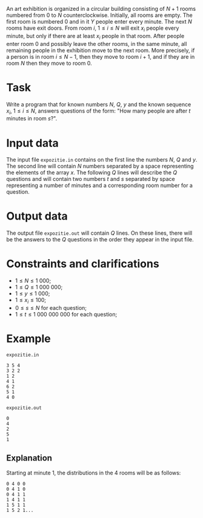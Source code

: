 An art exhibition is organized in a circular building consisting of $N + 1$ rooms numbered from $0$ to $N$ counterclockwise. Initially, all rooms are empty. The first room is numbered $0$ and in it $Y$ people enter every minute. The next $N$ rooms have exit doors. From room $i$, $1 \leq i \leq N$ will exit $x_i$ people every minute, but only if there are at least $x_i$ people in that room. After people enter room $0$ and possibly leave the other rooms, in the same minute, all remaining people in the exhibition move to the next room. More precisely, if a person is in room $i \leq N - 1$, then they move to room $i + 1$, and if they are in room $N$ then they move to room $0$.

# Task

Write a program that for known numbers $N$, $Q$, $y$ and the known sequence $x_i$, $1 \leq i \leq N$, answers questions of the form: "How many people are after $t$ minutes in room $s$?".

# Input data

The input file `expozitie.in` contains on the first line the numbers $N$, $Q$ and $y$. The second line will contain $N$ numbers separated by a space representing the elements of the array $x$. The following $Q$ lines will describe the $Q$ questions and will contain two numbers $t$ and $s$ separated by space representing a number of minutes and a corresponding room number for a question.

# Output data

The output file `expozitie.out` will contain $Q$ lines. On these lines, there will be the answers to the $Q$ questions in the order they appear in the input file.

# Constraints and clarifications

* $1 \leq N \leq 1 \ 000$;
* $1 \leq Q \leq 1 \ 000 \ 000$;
* $1 \leq y \leq 1 \ 000$;
* $1 \leq x_i \leq 100$;
* $0 \leq s \leq N$ for each question;
* $1 \leq t \leq 1 \ 000 \ 000 \ 000$ for each question;

# Example

`expozitie.in`
```
3 5 4
3 2 2
1 2
4 1
6 2
5 1
4 0
```

`expozitie.out`
```
0
4
2
5
1
```

## Explanation

Starting at minute $1$, the distributions in the $4$ rooms will be as follows:

```
0 4 0 0
0 4 1 0
0 4 1 1
1 4 1 1
1 5 1 1
1 5 2 1...
```